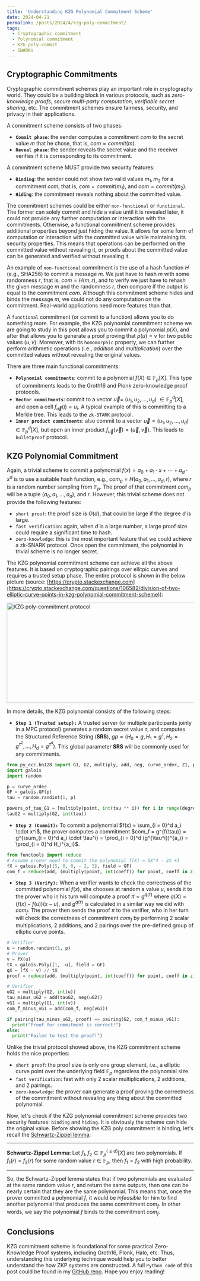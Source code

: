 ```yaml
---
title: 'Understanding KZG Polynomial Commitment Scheme'
date: 2024-04-21
permalink: /posts/2024/4/kzg-poly-commitment/
tags:
  - Cryptographic commitment
  - Polynomial commitment
  - KZG poly-commit
  - SNARKs
---
```


## Cryptographic Commitments

Cryptographic commitment schemes play an important role in cryptography world. They could be a building block in various protocols, such as _zero-knowledge proofs_, _secure multi-party computation_, _verifiable secret sharing_, etc. The commitment schemes ensure fairness, security, and privacy in their applications.

A commitment scheme consists of two phases: 
- **`Commit phase`**: the sender computes a commitment $com$ to the secret value $m$ that he chose, that is, $com = commit(m)$.
- **`Reveal phase`**: the sender reveals the secret value and the receiver verifies if it is corresponding to its commitment.

A commitment scheme MUST provide two security features:
- **`Binding`**: the sender could not show two valid values $m_1, m_2$ for a commitment $com$, that is, $com = commit(m_1)$, and $com = commit(m_2)$.
- **`Hiding`**: the commitment reveals nothing about the committed value. 

The commitment schemes could be either `non-functional` or `functional`. The former can solely commit and hide a value until it is revealed later, it could not provide any further computation or interaction with the commitments. Otherwise, a functional commitment scheme provides additional properties beyond just hiding the value. It allows for some form of computation or interaction with the committed value while maintaining its security properties. This means that operations can be performed on the committed value without revealing it, or proofs about the committed value can be generated and verified without revealing it.

An example of `non-functional` commitment is the use of a hash function $H$ (e.g., SHA256) to commit a message $m$. We just have to hash $m$ with some randomness $r$, that is, $com = H(m, r)$, and to verify we just have to rehash the given message $m$ and the randomness $r$, then compare if the output is equal to the commitment $com$. Although this commitment scheme hides and binds the message $m$, we could not do any computation on the commitment. Real-world applications need more features than that. 

A `functional` commitment (or commit to a function) allows you to do something more. For example, the KZG polynomial commitment scheme we are going to study in this post allows you to commit a polynomial $p(X)$, and after that allows you to generate a proof proving that $p(u) = v$ for two public values $(u, v)$. Moreover, with its `homomorphic` property, we can further perform arithmetic operations (i.e., _addition_ and _multiplication_) over the committed values without revealing the original values. 

There are three main functional commitments:
- **`Polynomial commitments`**: commit to a polynomial $f(X) \in \mathbb{F}_p[X]$. This type of commitments leads to the Groth16 and Plonk zero-knowledge proof protocols.
- **`Vector commitments`**: commit to a vector $\vec{u} =$ $(u_1, u_2, ..., u_d)$ $\in \mathbb{F}_p^{d}[X]$, and open a cell $f_{\vec{u}}(i) = u_i$. A typical example of this is committing to a Merkle tree. This leads to the `zk-STARK` protocol. 
- **`Inner product commitments`**: also commit to a vector $\vec{u} = (u_1, u_2, ..., u_d) \in \mathbb{F}_p^{d}[X]$, but open an inner product $f_{\vec{u}}(\vec{v}) = (\vec{u}, \vec{v})$. This leads to `bulletproof` protocol.

## KZG Polynomial Commitment
Again, a trivial scheme to commit a polynomial $f(x) = a_0 + a_1 \cdot x + \cdots + a_d \cdot x^d$ is to use a suitable hash function, e.g., $com_p = H(a_0, a_1, \ldots, a_d, r)$, where $r$ is a random number sampling from $\mathbb{F}_p$. The proof of that commitment $com_p$ will be a tuple $(a_0, a_1, \ldots, a_d)$, and $r$. However, this trivial scheme does not provide the following features:

- `short proof`: the proof size is $O(d)$, that could be large if the degree $d$ is large. 
- `fast verification`: again, when $d$ is a large number, a large proof size could require a significant time to hash.
- `zero-knowledge`: this is the most important feature that we could achieve a zk-SNARK protocol. Once open the commitment, the polynomial in trivial scheme is no longer secret. 

The KZG polynomial commitment scheme can achieve all the above features. It is based on cryptographic pairings over ellitpic curves and requires a trusted setup phase. The entire protocol is shown in the below picture (source: [https://crypto.stackexchange.com](https://crypto.stackexchange.com/questions/106582/division-of-two-elliptic-curve-points-in-kzg-polynomial-commitment-scheme)): 

<img src="http://dple.github.io/images/kzg-commitment.png" 
  alt="KZG poly-commitment protocol" 
  width="900" 
  height="270" 
  style="display: block; margin: 0 auto" />


In more details, the KZG polynomial consists of the following steps:

- **`Step 1 (Trusted setup):`**  A trusted server (or multiple participants joinly in a MPC protocol) generates a random secret value $\tau$, and computes the Structured Reference String (**SRS**), $gp = (H_0 = g, H_1 = g^{\tau}, H_2 = g^{\tau^2}, \ldots, H_d = g^{\tau^d})$. This global parameter **SRS** will be commonly used for any commitments. 

```Python
from py_ecc.bn128 import G1, G2, multiply, add, neg, curve_order, Z1, pairing
import galois
import random

p = curve_order
GF = galois.GF(p)
tau = random.randint(1, p) 

powers_of_tau_G1 = [multiply(point, int(tau ** i)) for i in range(degree + 1)]   
tauG2 = multiply(G2, int(tau))
```

- **`Step 2 (Commit):`** To commit a polynomial $f(x) = \sum_{i = 0}^d a_i \cdot x^i$, the prover computes a commitment $com_f = g^{f(\tau)} = g^{\sum_{i = 0}^d a_i \cdot \tau^i} = \prod_{i = 0}^d (g^{\tau^i})^{a_i} = \prod_{i = 0}^d H_i^{a_i}$.  

```Python
from functools import reduce
# Assume prover need to commit the polynomial f(X) = 5X^4 - 2X +3
fX = galois.Poly([5, 0, 0, - 2, 3], field = GF)
com_f = reduce(add, (multiply(point, int(coeff)) for point, coeff in zip(powers_of_tau_G1, fX.coeffs[::-1])), Z1)
```
- **`Step 3 (Verify):`** When a verifier wants to check the correctness of the committed polynomial $f(x)$, she chooses at random a value $u$, sends it to the prover who in his turn will compute a proof $\pi = g^{q(\tau)}$ where $q(X) = (f(x) - f(u))(x - u)$, and $g^{q(\tau)}$ is calculated in a similar way we did with $com_f$. The prover then sends the proof $\pi$ to the verifier, who in her turn will check the correctness of commitment $com_f$ by performing $2$ scalar multiplications, $2$ additions, and $2$ pairings over the pre-defined group of elliptic curve points. 

```Python
# Verifier
u = random.randint(1, p) 
# Prover
v = fX(u)           
tX = galois.Poly([1, -u], field = GF)
qX = (fX - v) // tX
proof = reduce(add, (multiply(point, int(coeff)) for point, coeff in zip(powers_of_tau_G1[:d], qX.coeffs[::-1])), Z1)

# Verifier
uG2 = multiply(G2, int(u))
tau_minus_uG2 = add(tauG2, neg(uG2))
vG1 = multiply(G1, int(v))
com_f_minus_vG1 = add(com_f, neg(vG1))

if pairing(tau_minus_uG2, proof) == pairing(G2, com_f_minus_vG1):
  print("Proof for commitment is correct!")
else:
  print("Failed to test the proof!")
```

Unlike the trivial protocol showed above, the KZG commitment scheme holds the nice properties:

- `short proof`: the proof size is only one group element, i.e., a elliptic curve point over the underlying field $\mathbb{F}_p$ regardless the polynomial size. 
- `fast verification`: fast with only $2$ scalar multiplications, $2$ additions, and $2$ pairings.
- `zero-knowledge`: the prover can generate a proof proving the correctness of the commitment without revealing any thing about the committed polynomial. 

Now, let's check if the KZG polynomial commitment scheme provides two security features: `binding` and `hiding`. It is obviously the scheme can hide the original value. Before showing the KZG poly commitment is binding, let's recall the [Schwartz-Zippel lemma](https://en.wikipedia.org/wiki/Schwartz%E2%80%93Zippel_lemma):

---
**Schwartz-Zippel Lemma:** Let $f_1, f_2 \in \mathbb{F}^{(\le d)}_p[X]$ are two polynomials. If $f_1(r) = f_2(r)$ for some random value $r \in \mathbb{F}_p$, then $f_1 = f_2$ with high probability. 

---

So, the Schwartz-Zippel lemma states that if two polynomials are evaluated at the same random value $r$, and return the same outputs, then one can be nearly certain that they are the same polynomial. This means that, once the prover committed a polynomial $f$, it would be _infeasible_ for him to find another polynomial that produces the same commitment $com_f$. In other words, we say the polynomial $f$ binds to the commitment $com_f$. 

## Conclusions
KZG commitment scheme is foundational for some practical Zero-Knowledge Proof systems, including Groth16, Plonk, Halo, etc. Thus, understanding this underlying technique would help you to better understand the how ZKP systems are constructed. A full `Python code` of this post could be found in my [GitHub repo](https://github.com/dple/understanding-zkp/tree/master/Plonk). Hope you enjoy reading!


